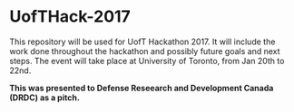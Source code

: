 # UofTHack-2017
This repository will be used for UofT Hackathon 2017. It will include the work done throughout the hackathon and possibly future goals and next steps. The event will take place at University of Toronto, from Jan 20th to 22nd. 

**This was presented to Defense Reseearch and Development Canada (DRDC) as a pitch.**
